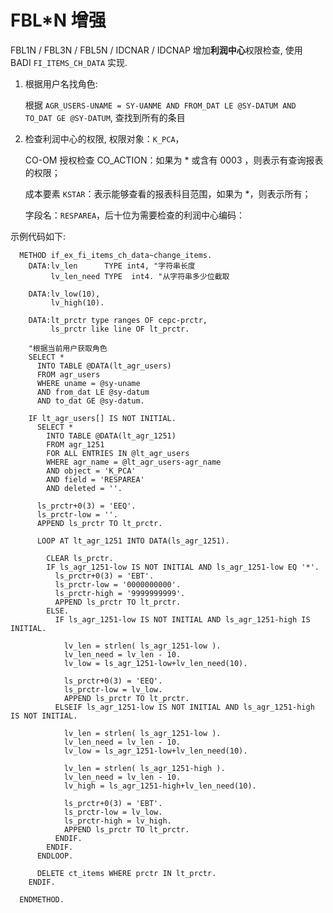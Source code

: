 # FBL*N 增强 #

FBL1N / FBL3N / FBL5N / IDCNAR / IDCNAP 增加**利润中心**权限检查, 使用 BADI `FI_ITEMS_CH_DATA` 实现.

1. 根据用户名找角色:

   根据 `AGR_USERS-UNAME = SY-UANME AND FROM_DAT LE @SY-DATUM AND TO_DAT GE @SY-DATUM`, 查找到所有的条目

2. 检查利润中心的权限, 权限对象：`K_PCA`，

   CO-OM 授权检查 CO_ACTION：如果为 * 或含有 0003 ，则表示有查询报表的权限；

   成本要素 `KSTAR`：表示能够查看的报表科目范围，如果为 *，则表示所有；

   字段名：`RESPAREA`，后十位为需要检查的利润中心编码：

示例代码如下:

```abap
  METHOD if_ex_fi_items_ch_data~change_items.
    DATA:lv_len      TYPE int4, "字符串长度
         lv_len_need TYPE  int4. "从字符串多少位截取
         
    DATA:lv_low(10),
         lv_high(10).
         
    DATA:lt_prctr type ranges OF cepc-prctr,
    	 ls_prctr like line OF lt_prctr.

    "根据当前用户获取角色
    SELECT *
      INTO TABLE @DATA(lt_agr_users)
      FROM agr_users
      WHERE uname = @sy-uname
      AND from_dat LE @sy-datum
      AND to_dat GE @sy-datum.

    IF lt_agr_users[] IS NOT INITIAL.
      SELECT *
        INTO TABLE @DATA(lt_agr_1251)
        FROM agr_1251
        FOR ALL ENTRIES IN @lt_agr_users
        WHERE agr_name = @lt_agr_users-agr_name
        AND object = 'K_PCA'
        AND field = 'RESPAREA'
        AND deleted = ''.

      ls_prctr+0(3) = 'EEQ'.
      ls_prctr-low = ''.
      APPEND ls_prctr TO lt_prctr.

      LOOP AT lt_agr_1251 INTO DATA(ls_agr_1251).

        CLEAR ls_prctr.
        IF ls_agr_1251-low IS NOT INITIAL AND ls_agr_1251-low EQ '*'.
          ls_prctr+0(3) = 'EBT'.
          ls_prctr-low = '0000000000'.
          ls_prctr-high = '9999999999'.
          APPEND ls_prctr TO lt_prctr.
        ELSE.
          IF ls_agr_1251-low IS NOT INITIAL AND ls_agr_1251-high IS INITIAL.

            lv_len = strlen( ls_agr_1251-low ).
            lv_len_need = lv_len - 10.
            lv_low = ls_agr_1251-low+lv_len_need(10).

            ls_prctr+0(3) = 'EEQ'.
            ls_prctr-low = lv_low.
            APPEND ls_prctr TO lt_prctr.
          ELSEIF ls_agr_1251-low IS NOT INITIAL AND ls_agr_1251-high IS NOT INITIAL.

            lv_len = strlen( ls_agr_1251-low ).
            lv_len_need = lv_len - 10.
            lv_low = ls_agr_1251-low+lv_len_need(10).

            lv_len = strlen( ls_agr_1251-high ).
            lv_len_need = lv_len - 10.
            lv_high = ls_agr_1251-high+lv_len_need(10).

            ls_prctr+0(3) = 'EBT'.
            ls_prctr-low = lv_low.
            ls_prctr-high = lv_high.
            APPEND ls_prctr TO lt_prctr.
          ENDIF.
        ENDIF.
      ENDLOOP.
      
      DELETE ct_items WHERE prctr IN lt_prctr.
    ENDIF.

  ENDMETHOD.
```





